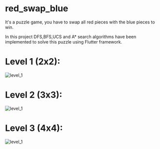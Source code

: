 # red_swap_blue

It's a puzzle game, you have to swap all red pieces with the blue pieces to win.

In this project DFS,BFS,UCS and A* search algorithms have been implemented to solve this puzzle using Flutter framework.


# Level 1 (2x2):
![level_1](https://user-images.githubusercontent.com/75865893/224558862-71d7a000-efa7-4e08-8a36-5600828a6ff0.png)

# Level 2 (3x3):
![level_1](https://user-images.githubusercontent.com/75865893/224558866-19d725d3-aa77-4f7f-b6aa-a3ef04e38ac1.png)

# Level 3 (4x4):
![level_1](https://user-images.githubusercontent.com/75865893/224558867-b0d2069e-898e-4213-b22a-9887021abe9d.png)

